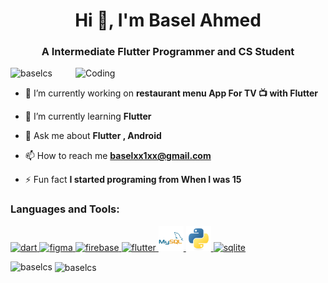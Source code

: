 
<h1 align="center"> Hi 👋, I'm Basel Ahmed</h1>
<h3 align="center">A Intermediate Flutter Programmer and CS Student</h3>

<img align="right" alt="Coding" width="400" src="https://i.pinimg.com/originals/f0/f0/d9/f0f0d932d6e39c7af5aa305cbd8da735.gif">

<p align="left"> <img src="https://komarev.com/ghpvc/?username=baselcs&label=Profile%20views&color=0e75b6&style=flat" alt="baselcs" /> </p>

- 🔭 I’m currently working on **restaurant menu App For TV 📺 with Flutter**

- 🌱 I’m currently learning **Flutter**

- 💬 Ask me about **Flutter , Android**

- 📫 How to reach me **baselxx1xx@gmail.com**

- ⚡ Fun fact **I started programing from When I was 15**



<h3 align="left">Languages and Tools:</h3>
<p align="left"> <a href="https://dart.dev" target="_blank" rel="noreferrer"> <img src="https://www.vectorlogo.zone/logos/dartlang/dartlang-icon.svg" alt="dart" width="40" height="40"/> </a> <a href="https://www.figma.com/" target="_blank" rel="noreferrer"> <img src="https://www.vectorlogo.zone/logos/figma/figma-icon.svg" alt="figma" width="40" height="40"/> </a> <a href="https://firebase.google.com/" target="_blank" rel="noreferrer"> <img src="https://www.vectorlogo.zone/logos/firebase/firebase-icon.svg" alt="firebase" width="40" height="40"/> </a> <a href="https://flutter.dev" target="_blank" rel="noreferrer"> <img src="https://www.vectorlogo.zone/logos/flutterio/flutterio-icon.svg" alt="flutter" width="40" height="40"/> </a> <a href="https://www.mysql.com/" target="_blank" rel="noreferrer"> <img src="https://raw.githubusercontent.com/devicons/devicon/master/icons/mysql/mysql-original-wordmark.svg" alt="mysql" width="40" height="40"/> </a> <a href="https://www.python.org" target="_blank" rel="noreferrer"> <img src="https://raw.githubusercontent.com/devicons/devicon/master/icons/python/python-original.svg" alt="python" width="40" height="40"/> </a> <a href="https://www.sqlite.org/" target="_blank" rel="noreferrer"> <img src="https://www.vectorlogo.zone/logos/sqlite/sqlite-icon.svg" alt="sqlite" width="40" height="40"/> </a> 

<p><img align="left" src="https://github-readme-stats.vercel.app/api/top-langs?username=baselcs&show_icons=true&locale=en&layout=compact&theme=dark" alt="baselcs" /></p>

<p>&nbsp;<img align="center" src="https://github-readme-stats.vercel.app/api?username=baselcs&show_icons=true&locale=en&theme=dark" alt="baselcs" /></p>

